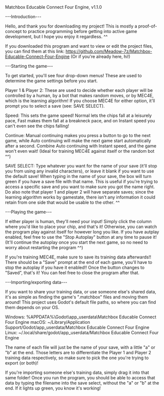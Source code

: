 Matchbox Educable Connect Four Engine, v1.1.0

---Introduction---

Hello, and thank you for downloading my project! This is mostly a proof-of-concept to practice programming before getting into active game development, but I hope you enjoy it regardless. ^^

If you downloaded this program and want to view or edit the project files, you can find them at this link: https://github.com/Meadow-7z/Matchbox-Educable-Connect-Four-Engine (Or if you're already here, hi!)



---Starting the game---

To get started, you'll see four drop-down menus! These are used to determine the game settings before you start.

Player 1 & Player 2: These are used to decide whether each player will be controlled by a human, by a bot that makes random moves, or by MEC4E, which is the learning algorithm! If you choose MEC4E for either option, it'll prompt you to select a save (see: SAVE SELECT).

Speed: This sets the game speed! Normal lets the chips fall at a leisurely pace, Fast makes them fall at a breakneck pace, and on Instant speed you can't even see the chips falling!

Continue: Manual continuing makes you press a button to go to the next game, while Auto continuing will make the next game start automatically after a second. Combine Auto continuing with Instant speed, and the game won't even wait! (Ideal for training MEC4E against itself or the random bot ^^)

SAVE SELECT: Type whatever you want for the name of your save (it'll stop you from using any invalid characters), or leave it blank if you want to use the default save! When typing in the name of your save, the box will turn green if you have a save file with that name. This is useful if you're trying to access a specific save and you want to make sure you got the name right. Do also note that player 1 and player 2 will have separate saves; since the learning algorithm works by gamestate, there isn't any information it could retain from one side that would be usable to the other. ^^



---Playing the game---

If either player is human, they'll need your input! Simply click the column where you'd like to place your chip, and that's it! Otherwise, you can watch the program play against itself for however long you like. If you have autplay enabled, feel free to use the "Stop Autoplay" button at any time to pause it! (It'll continue the autoplay once you start the next game, so no need to worry about restarting the program ^^)

If you're training MEC4E, make sure to save its training data afterwards!! There should be a "Save" prompt at the end of each game, you'll have to stop the autoplay if you have it enabled!! Once the button changes to "Saved", that's it! You can feel free to close the program after that.



---Importing/exporting data---

If you want to share your training data, or use someone else's shared data, it's as simple as finding the game's ".matchbox" files and moving them around! This project uses Godot's default file paths, so where you can find them depends on your OS.

Windows: %APPDATA%\Godot\app_userdata\Matchbox Educable Connect Four Engine
macOS: ~/Library/Application Support/Godot/app_userdata/Matchbox Educable Connect Four Engine
Linux: ~/.local/share/godot/app_userdata/Matchbox Educable Connect Four Engine

The name of each file will just be the name of your save, with a little "a" or "b" at the end. Those letters are to differentiate the Player 1 and Player 2 training data respectively, so make sure to pick the one you're trying to export (or both)!

If you're importing someone else's training data, simply drag it into that same folder! Once you run the program, you should be able to access that data by typing the filename into the save select, without the "a" or "b" at the end. If it lights up green, you know it's working!
